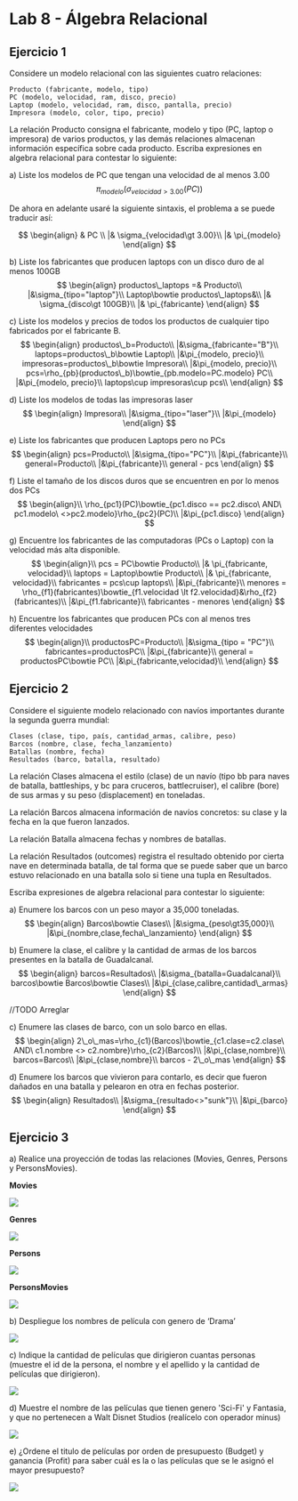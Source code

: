 # Lab 8 - Álgebra Relacional
## Ejercicio 1
Considere un modelo relacional con las siguientes cuatro relaciones:

```
Producto (fabricante, modelo, tipo)
PC (modelo, velocidad, ram, disco, precio)
Laptop (modelo, velocidad, ram, disco, pantalla, precio)
Impresora (modelo, color, tipo, precio)
```

La relación Producto consigna el fabricante, modelo y tipo (PC, laptop o impresora) de varios productos, y las demás relaciones almacenan información específica sobre cada producto.
Escriba expresiones en algebra relacional para contestar lo siguiente:

a) Liste los modelos de PC que tengan una velocidad de al menos 3.00
$$
\pi_{modelo}(\sigma_{velocidad\gt 3.00}(PC))
$$

De ahora en adelante usaré la siguiente sintaxis, el problema a se puede traducir así:

$$
\begin{align}
& PC \\
|& \sigma_{velocidad\gt 3.00}\\
|& \pi_{modelo}
\end{align}
$$

b) Liste los fabricantes que producen laptops con un disco duro de al menos 100GB
$$
\begin{align}
productos\_laptops =& Producto\\
|&\sigma_{tipo="laptop"}\\
 Laptop\bowtie productos\_laptops&\\
|& \sigma_{disco\gt 100GB}\\
|& \pi_{fabricante}
\end{align}
$$

c) Liste los modelos y precios de todos los productos de cualquier tipo fabricados por el fabricante B.
$$
\begin{align}
productos\_b=Producto\\
|&\sigma_{fabricante="B"}\\
laptops=productos\_b\bowtie Laptop\\
|&\pi_{modelo, precio}\\
impresoras=productos\_b\bowtie Impresora\\
|&\pi_{modelo, precio}\\
pcs=\rho_{pb}(productos\_b)\bowtie_{pb.modelo=PC.modelo} PC\\
|&\pi_{modelo, precio}\\
laptops\cup impresoras\cup pcs\\
\end{align}
$$

d) Liste los modelos de todas las impresoras laser
$$
\begin{align}
Impresora\\
|&\sigma_{tipo="laser"}\\
|&\pi_{modelo}
\end{align}
$$

e) Liste los fabricantes que producen Laptops pero no PCs
$$
\begin{align}
pcs=Producto\\
|&\sigma_{tipo="PC"}\\
|&\pi_{fabricante}\\
general=Producto\\
|&\pi_{fabricante}\\
general - pcs
\end{align}
$$

f) Liste el tamaño de los discos duros que se encuentren en por lo menos dos PCs
$$
\begin{align}\\
\rho_{pc1}(PC)\bowtie_{pc1.disco == pc2.disco\ AND\ pc1.modelo\ <>pc2.modelo}\rho_{pc2}(PC)\\
|&\pi_{pc1.disco}
\end{align}
$$

g) Encuentre los fabricantes de las computadoras (PCs o Laptop) con la velocidad más alta disponible.
$$
\begin{align}\\
pcs = PC\bowtie Producto\\
|& \pi_{fabricante, velocidad}\\
laptops = Laptop\bowtie Producto\\
|& \pi_{fabricante, velocidad}\\
fabricantes = pcs\cup laptops\\
|&\pi_{fabricante}\\
menores = \rho_{f1}(fabricantes)\bowtie_{f1.velocidad \lt f2.velocidad}&\rho_{f2}(fabricantes)\\
|&\pi_{f1.fabricante}\\
fabricantes - menores
\end{align}
$$

h) Encuentre los fabricantes que producen PCs con al menos tres diferentes velocidades
$$
\begin{align}\\
productosPC=Producto\\
|&\sigma_{tipo = "PC"}\\
fabricantes=productosPC\\
|&\pi_{fabricante}\\
general = productosPC\bowtie PC\\
|&\pi_{fabricante,velocidad}\\
\end{align}
$$

## Ejercicio 2
Considere el siguiente modelo relacionado con navíos importantes durante la segunda guerra mundial:
```
Clases (clase, tipo, país, cantidad_armas, calibre, peso)
Barcos (nombre, clase, fecha_lanzamiento)
Batallas (nombre, fecha)
Resultados (barco, batalla, resultado)
```

La relación Clases almacena el estilo (clase) de un navío (tipo bb para naves de batalla, battleships, y bc para cruceros, battlecruiser), el calibre (bore) de sus armas y su peso (displacement) en toneladas.

La relación Barcos almacena información de navíos concretos: su clase y la fecha en la que fueron lanzados.

La relación Batalla almacena fechas y nombres de batallas.

La relación Resultados (outcomes) registra el resultado obtenido por cierta nave en determinada batalla, de tal forma que se puede saber que un barco estuvo relacionado en una batalla solo si tiene una tupla en Resultados.

Escriba expresiones de algebra relacional para contestar lo siguiente:

a) Enumere los barcos con un peso mayor a 35,000 toneladas.
$$
\begin{align}
Barcos\bowtie Clases\\
|&\sigma_{peso\gt35,000}\\
|&\pi_{nombre,clase,fecha\_lanzamiento}
\end{align}
$$

b) Enumere la clase, el calibre y la cantidad de armas de los barcos presentes en la batalla de Guadalcanal.
$$
\begin{align}
barcos=Resultados\\
|&\sigma_{batalla=Guadalcanal}\\
barcos\bowtie Barcos\bowtie Clases\\
|&\pi_{clase,calibre,cantidad\_armas}
\end{align}
$$

//TODO Arreglar

c) Enumere las clases de barco, con un solo barco en ellas.
$$
\begin{align}
2\_o\_mas=\rho_{c1}(Barcos)\bowtie_{c1.clase=c2.clase\ AND\ c1.nombre <> c2.nombre}\rho_{c2}(Barcos)\\
|&\pi_{clase,nombre}\\
barcos=Barcos\\
|&\pi_{clase,nombre}\\
barcos - 2\_o\_mas
\end{align}
$$

d) Enumere los barcos que vivieron para contarlo, es decir que fueron dañados en una batalla y pelearon en otra en fechas posterior.
$$
\begin{align}
Resultados\\
|&\sigma_{resultado<>"sunk"}\\
|&\pi_{barco}
\end{align}
$$

## Ejercicio 3
a) Realice una proyección de todas las relaciones (Movies, Genres, Persons y PersonsMovies).

**Movies**

![](./imgs/Movies.jpg)

**Genres**

![](./imgs/Genres.jpg)

**Persons**

![](./imgs/Persons.jpg)

**PersonsMovies**

![](./imgs/PersonsMovies.jpg)


b) Despliegue los nombres de película con genero de ‘Drama’

![](./imgs/ej_3.b.jpg)

c) Indique la cantidad de películas que dirigieron cuantas personas (muestre el id de la persona, el nombre y el apellido y la cantidad de películas que dirigieron).

![](./imgs/ej_3.c.jpg)

d) Muestre el nombre de las películas que tienen genero 'Sci-Fi' y Fantasia, y que no pertenecen a Walt Disnet Studios (realícelo con operador minus)

![](./imgs/ej_3.d.jpg)

e) ¿Ordene el titulo de películas por orden de presupuesto (Budget) y ganancia (Profit) para saber cuál es la o las películas que se le asignó el mayor presupuesto?

![](./imgs/ej_3.e.jpg)
